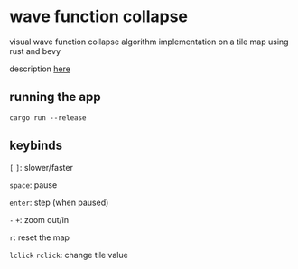 # wave function collapse
visual wave function collapse algorithm implementation on a tile map using rust and bevy

description [here](https://github.com/mxgmn/WaveFunctionCollapse)

## running the app
`cargo run --release`

## keybinds
`[` `]`: slower/faster

`space`: pause

`enter`: step (when paused)

`-` `+`: zoom out/in

`r`: reset the map

`lclick` `rclick`: change tile value
